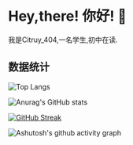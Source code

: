 # Hey,there! 你好! :wave:

我是Citruy_404,一名学生,初中在读.

## 数据统计
![Top Langs](https://github-readme-stats.vercel.app/api/top-langs/?username=zzyh1145&theme=dark&locale=cn)

![Anurag's GitHub stats](https://github-readme-stats.vercel.app/api?username=zzyh1145&show_icons=true&theme=tokyonight&locale=cn) 

[![GitHub Streak](https://streak-stats.demolab.com?user=zzyh1145&theme=dark&hide_border=false%C2%A0%E9%94%99%E8%AF%AF%E7%9A%84&locale=zh_Hans&date_format=%5BY%20%5DM%20j)](https://git.io/streak-stats)

![Ashutosh's github activity graph](https://github-readme-activity-graph.vercel.app/graph?username=zzyh1145&theme=high-contrast)
